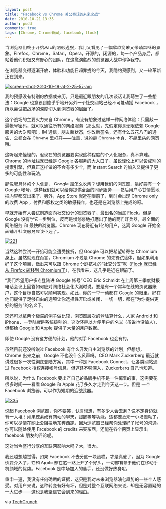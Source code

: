 ```yaml
---
layout: post
title: "Facebook vs Chrome 关公秦琼的未来之战"
date: 2010-10-21 13:35
author: pudd
comments: true
tags: [Chrome, Chrome新闻, facebook, flock]
---
```

当浏览器们终于开始从IE的阴影逃脱，我们又看见了一幅欣欣向荣又带硝烟味的景象。Firefox，Chrome，Safari，Opera，开源的，闭源的，每一个产品身后，都站着他们积极又有野心的团队，在这愈演愈烈的浏览器大战中你争我夺。

在浏览器变得逐渐开放，体验和功能日趋靠拢的今天，我隐约预感到，又一轮革新正在到来。

<a href="http://img.chromi.org/2010/10/screen-shot-2010-10-19-at-2-25-57-am.png">![](http://img.chromi.org/2010/10/screen-shot-2010-10-19-at-2-25-57-am.png "screen-shot-2010-10-19-at-2-25-57-am")</a>

我的预感没有特别的依据或来历，只是最近跟朋友的几次谈话让我萌生了一些想法：Google 也意识到傻乎乎地开另外一个社交网站已经不可能动摇 Facebook ，所以尝试把战场的深度切入到浏览器的层面了。

这个战场的主要火力来自 Chrome 。有没有想象过这样一种网络体验：只需敲一遍帐号密码，就可以通往所有的网络服务（那么就，先假定你是无限依赖 Google 服务的大G 粉吧），IM 通信，朋友新状态，你改新签名，还有什么五花八门的通告，全都会在 Chrome 里打开——注意，说的是 Chrome 本身，不是里头的网页哦。

这听起来怪怪的，但现在的浏览器要实现这种程度的个人化服务，真不算难。Chrome 的地址栏就已经是 Google 各服务的大入口了，虽说理论上可以设成别的搜索引擎，但真正这样做的不会有多少个，而 Instant Search 的加入又提供了更多的可能性和玩法。

那说起具体的个人信息， Google 是怎么收集？想用我们的浏览器，最好要有一个 Google 帐号，这样我们就可以给你提供全面的同步服务——然后用户心甘情愿地把内容都交出来了。另外，App Store 就近在眼前了，到时会出现 Chrome only 的收费 App ，付费和版权之类的敏感操作，也还是在浏览器上完成的呀。

早就开始有人尝试制造面向社交设计的浏览器了，最出名的当属 [Flock](http://www.chromi.org/archives/5271)。但是 Google 没有学它一步到位，反而是慢悠悠地打磨出了他的两门好兵器，最全面的网络服务 和 最快的浏览器。Chrome 现在将近有1亿的用户，这离 Google 开始全面铺开社交服务应该不远了。

<a href="http://img.chromi.org/2010/10/221.png">![](http://img.chromi.org/2010/10/221.png "221")</a>

当然这种尝试一开始可能会遭受挫折，但 Google 可以把希望转寄在 Chromium 身上。虽然就现在而言，Chromium 不过是 Chrome 的先锋试验体，但如果利用好了这个项目，做出来可以跟 Chrome 分庭抗礼的“社交分支”呢（[Flock 就已经从 Firefox 转移到 Chromium了](http://www.chromi.org/archives/5271)），在我看来，这几乎是近在眼前了。

“我们希望用户多点登陆进 Google 帐号” CEO Eric Schmidt 在上周第三季度财报电话会议上回答如何应对网络社会化大潮时说。要是有一个常年在线的浏览器账户，这个目标自然可以顺利实现。如此，你的一举一动都在 Google 的眼里，好在他们提供了足够自由的选项让你选择性开启或关闭，一切一切，都在“为你提供更好的服务”的名义下。

这还可以拿两个极端的例子做比较，浏览器层次的登陆算什么，人家 Android 和 iPhone，一登陆就是系统级别的，这次还是以方便用户的名义（虽说也没骗人），但都给 Google 和 Apple 提供了大量的用户数据。

即使 Google 没有这方便的计划，他的对手 Facebook 也会有的。

虽然目前还没听说过 Facebook 有什么开发自主浏览器的计划，但想想， Chrome 出来之前，Google 不也没什么风声吗。CEO Mark Zuckerberg 最近就讲过很多一次性彻底登陆方案，其中一种是 Facebook Connect，让各类网站通过 Facebook 授权连接帐号信息，但这还不够深入，Zuckerberg 自己也知道。

所以说，为什么 Facebook 要出产自己的品牌手机不是一件离谱的事，这需要花很多时间——看看 Google 和 Apple 花了多久才走到今天这一步。但是 一个 Facebook 浏览器，可以作为短期的迎战武器。

<a href="http://img.chromi.org/2010/10/335.png">![](http://img.chromi.org/2010/10/335.png "335")</a>

说起 Facebook 浏览器，你不要笑，认真想想，有多少人会去用？说不定身边就有一大堆！如果还集成有网站的聊天，提醒等等功能，这都要掀来一小场轰动了。你可以尽情在网上没阻拦地东奔西跑，因为浏览器已经帮你处理好了帐号的沟通。你可以随处使用 Facebook 的 credits 来买东西，还能在各个网页上显示出 facebook 朋友的评论呢。

这对当今盛行分享的互联网影响大吗？大，很大。

我还越想越觉得，如果 Facebook 不去分这一块蛋糕，才是真傻了，因为 Google 快要介入了，它和 Apple 都在这一路上开了个好头，一切都有赖于他们在移动手机领域的优势。Facebook 是中场加入的选手，还没做好热身呢。

重申一遍，我没有任何确凿的证据，这只是我对未来浏览器演化趋势的一些个人感受。对用户来说，这种转变有好有坏，但是对整个互联网络来说，却是无容置疑的一大进步——这也是我坚信它会到来的理由。

via [TechCrunch](http://techcrunch.com/2010/10/19/facebook-browser-chrome-social/)
